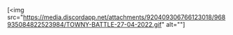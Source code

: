 [<img src="https://media.discordapp.net/attachments/920409306766123018/968935084822523984/TOWNY-BATTLE-27-04-2022.gif" alt=""]
